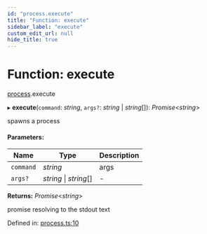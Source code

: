 ```yaml
---
id: "process.execute"
title: "Function: execute"
sidebar_label: "execute"
custom_edit_url: null
hide_title: true
---
```


# Function: execute

[process](../modules/process.md).execute

▸ **execute**(`command`: *string*, `args?`: *string* \| *string*[]): *Promise*<*string*\>

spawns a process

#### Parameters:

Name | Type | Description |
------ | ------ | ------ |
`command` | *string* | args   |
`args?` | *string* \| *string*[] | - |

**Returns:** *Promise*<*string*\>

promise resolving to the stdout text

Defined in: [process.ts:10](https://github.com/tauri-apps/tauri/blob/237b49b/cli/tauri.js/api-src/process.ts#L10)
